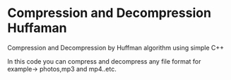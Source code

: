# Compression and Decompression Huffaman
Compression and Decompression by Huffman algorithm using simple C++

In this code you can compress and decompress any file format for example-> photos,mp3 and mp4..etc.
